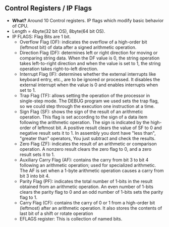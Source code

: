 ## Control Registers / IP Flags
- **What?** Around 10 Control registers. IP flags which modify basic behavior of CPU.
- Length = 4byte(32 bit OS), 8byte(64 bit OS).
- IP FLAGS:   Flag Bits are 1 bit.
  - Overflow Flag (OF): indicates the overflow of a high-order bit (leftmost bit) of data after a signed arithmetic operation.
  - Direction Flag (DF): determines left or right direction for moving or comparing string data. When the DF value is 0, the string operation takes left-to-right direction and when the value is set to 1, the string operation takes right-to-left direction.
  - Interrupt Flag (IF): determines whether the external interrupts like keyboard entry, etc., are to be ignored or processed. It disables the external interrupt when the value is 0 and enables interrupts when set to 1.
  - Trap Flag (TF): allows setting the operation of the processor in single-step mode. The DEBUG program we used sets the trap flag, so we could step through the execution one instruction at a time.
  - Sign Flag (SF): shows the sign of the result of an arithmetic operation. This flag is set according to the sign of a data item following the arithmetic operation. The sign is indicated by the high-order of leftmost bit. A positive result clears the value of SF to 0 and negative result sets it to 1. In assembly you dont have "less than", "greater than" operators, You just subtract and check the results.
  - Zero Flag (ZF): indicates the result of an arithmetic or comparison operation. A nonzero result clears the zero flag to 0, and a zero result sets it to 1.
  - Auxiliary Carry Flag (AF): contains the carry from bit 3 to bit 4 following an arithmetic operation; used for specialized arithmetic. The AF is set when a 1-byte arithmetic operation causes a carry from bit 3 into bit 4.
  - Parity Flag (PF): indicates the total number of 1-bits in the result obtained from an arithmetic operation. An even number of 1-bits clears the parity flag to 0 and an odd number of 1-bits sets the parity flag to 1.
  - Carry Flag (CF): contains the carry of 0 or 1 from a high-order bit (leftmost) after an arithmetic operation. It also stores the contents of last bit of a shift or rotate operation
  - EFLAGS register:    This is collection of named bits.
